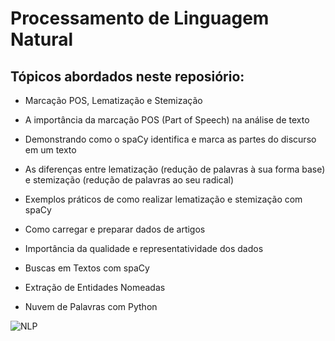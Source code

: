# Processamento de Linguagem Natural

## Tópicos abordados neste reposiório:

- Marcação POS, Lematização e Stemização

- A importância da marcação POS (Part of Speech) na análise de texto

- Demonstrando como o spaCy identifica e marca as partes do discurso em um texto

- As diferenças entre lematização (redução de palavras à sua forma base) e stemização (redução de palavras ao seu radical)

- Exemplos práticos de como realizar lematização e stemização com spaCy

- Como carregar e preparar dados de artigos

- Importância da qualidade e representatividade dos dados

- Buscas em Textos com spaCy

- Extração de Entidades Nomeadas

- Nuvem de Palavras com Python

![NLP](https://i0.wp.com/opensourceforu.com/wp-content/uploads/2018/08/Natural-Language-Processing.jpg?fit=1187%2C860&ssl=1)
